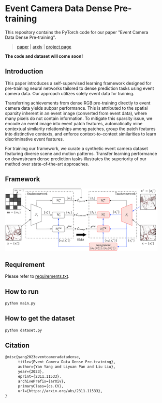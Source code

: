 # Event Camera Data Dense Pre-training

This repository contains the PyTorch code for our paper "Event Camera Data Dense Pre-training".

> [paper]() | [arxiv](https://arxiv.org/abs/2311.11533) | [project page](https://yan98.github.io/ECDDP/)

**The code and dataset will come soon!**


## Introduction
This paper introduces a self-supervised learning framework designed for pre-training neural networks tailored to dense prediction tasks using event camera data. Our approach utilizes solely event data for training.

Transferring achievements from dense RGB pre-training  directly to event camera data yields subpar performance. This is attributed to the spatial sparsity inherent in an event image (converted from event data), where many pixels do not contain information. To mitigate this sparsity issue, we encode an event image into event patch features, automatically mine contextual similarity relationships among patches, group the patch features into distinctive contexts, and enforce context-to-context similarities to learn discriminative event features.

For training our framework, we curate a synthetic event camera dataset featuring diverse scene and motion patterns.
Transfer learning performance on downstream dense prediction tasks illustrates the superiority of our method over state-of-the-art approaches.

## Framework

<div align=center>
<img src="asset/model.png", width=600/>
</div>

## Requirement

Please refer to [requirements.txt](./requirements.txt).

## How to run

```bash
python main.py
```

## How to get the dataset

```bash
python dataset.py
```

## Citation

```
@misc{yang2023eventcameradatadense,
      title={Event Camera Data Dense Pre-training}, 
      author={Yan Yang and Liyuan Pan and Liu Liu},
      year={2023},
      eprint={2311.11533},
      archivePrefix={arXiv},
      primaryClass={cs.CV},
      url={https://arxiv.org/abs/2311.11533}, 
}
```
